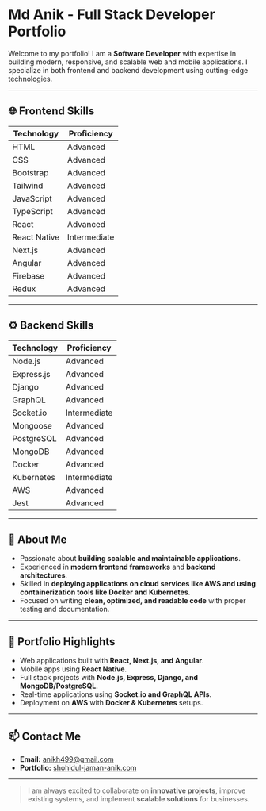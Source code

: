 # Md Anik - Full Stack Developer Portfolio

Welcome to my portfolio! I am a **Software Developer** with expertise in building modern, responsive, and scalable web and mobile applications. I specialize in both frontend and backend development using cutting-edge technologies.  

---

## 🌐 Frontend Skills

| Technology       | Proficiency  |
|-----------------|-------------|
| HTML             | Advanced    |
| CSS              | Advanced    |
| Bootstrap        | Advanced    |
| Tailwind         | Advanced    |
| JavaScript       | Advanced    |
| TypeScript       | Advanced    |
| React            | Advanced    |
| React Native     | Intermediate|
| Next.js          | Advanced    |
| Angular          | Advanced    |
| Firebase         | Advanced    |
| Redux            | Advanced    |

---

## ⚙️ Backend Skills

| Technology       | Proficiency  |
|-----------------|-------------|
| Node.js          | Advanced    |
| Express.js       | Advanced    |
| Django           | Advanced    |
| GraphQL          | Advanced    |
| Socket.io        | Intermediate|
| Mongoose         | Advanced    |
| PostgreSQL       | Advanced    |
| MongoDB          | Advanced    |
| Docker           | Advanced    |
| Kubernetes       | Intermediate|
| AWS              | Advanced    |
| Jest             | Advanced    |

---

## 🚀 About Me

- Passionate about **building scalable and maintainable applications**.
- Experienced in **modern frontend frameworks** and **backend architectures**.
- Skilled in **deploying applications on cloud services like AWS and using containerization tools like Docker and Kubernetes**.
- Focused on writing **clean, optimized, and readable code** with proper testing and documentation.

---

## 📂 Portfolio Highlights

- Web applications built with **React, Next.js, and Angular**.
- Mobile apps using **React Native**.
- Full stack projects with **Node.js, Express, Django, and MongoDB/PostgreSQL**.
- Real-time applications using **Socket.io and GraphQL APIs**.
- Deployment on **AWS** with **Docker & Kubernetes** setups.

---

## 📫 Contact Me

- **Email:** anikh499@gmail.com  
- **Portfolio:** [shohidul-jaman-anik.com](http://shohidul-jaman-anik.com)  

---

> I am always excited to collaborate on **innovative projects**, improve existing systems, and implement **scalable solutions** for businesses.
